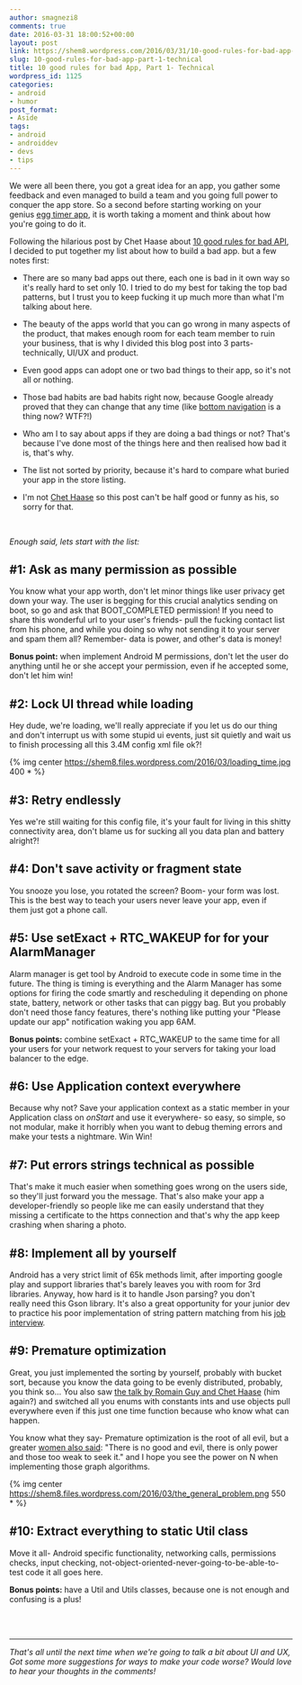```yaml
---
author: smagnezi8
comments: true
date: 2016-03-31 18:00:52+00:00
layout: post
link: https://shem8.wordpress.com/2016/03/31/10-good-rules-for-bad-app-part-1-technical/
slug: 10-good-rules-for-bad-app-part-1-technical
title: 10 good rules for bad App, Part 1- Technical
wordpress_id: 1125
categories:
- android
- humor
post_format:
- Aside
tags:
- android
- androiddev
- devs
- tips
---
```


We were all been there, you got a great idea for an app, you gather some feedback and even managed to build a team and you going full power to conquer the app store. So a second before starting working on your genius [egg timer app](https://play.google.com/store/apps/details?id=com.mobication.EggTimerPro&hl=en), it is worth taking a moment and think about how you're going to do it.
<!--more-->

Following the hilarious post by Chet Haase about [10 good rules for bad API](https://medium.com/pointer-io/this-article-is-exclusive-to-pointer-a-reading-club-for-developers-9b03f3df060c), I decided to put together my list about how to build a bad app. but a few notes first:

  * There are so many bad apps out there, each one is bad in it own way so it's really hard to set only 10. I tried to do my best for taking the top bad patterns, but I trust you to keep fucking it up much more than what I'm talking about here.


  * The beauty of the apps world that you can go wrong in many aspects of the product, that makes enough room for each team member to ruin your business, that is why I divided this blog post into 3 parts- technically, UI/UX and product.


  * Even good apps can adopt one or two bad things to their app, so it's not all or nothing.


  * Those bad habits are bad habits right now, because Google already proved that they can change that any time (like [bottom navigation](https://www.google.com/design/spec/components/bottom-navigation.html) is a thing now? WTF?!)


  * Who am I to say about apps if they are doing a bad things or not? That's because I've done most of the things here and then realised how bad it is, that's why.


  * The list not sorted by priority, because it's hard to compare what buried your app in the store listing.


  * I'm not [Chet Haase](https://medium.com/@chethaase) so this post can't be half good or funny as his, so sorry for that.

<br>

*Enough said, lets start with the list:*


## #1: Ask as many permission as possible


You know what your app worth, don't let minor things like user privacy get down your way. The user is begging for this crucial analytics sending on boot, so go and ask that BOOT_COMPLETED permission! If you need to share this wonderful url to your user's friends- pull the fucking contact list from his phone, and while you doing so why not sending it to your server and spam them all? Remember- data is power, and other's data is money!

**Bonus point:** when implement Android M permissions, don't let the user do anything until he or she accept your permission, even if he accepted some, don't let him win!


## #2: Lock UI thread while loading


Hey dude, we're loading, we'll really appreciate if you let us do our thing and don't interrupt us with some stupid ui events, just sit quietly and wait us to finish processing all this 3.4M config xml file ok?!

{% img center https://shem8.files.wordpress.com/2016/03/loading_time.jpg 400 * %}


## #3: Retry endlessly


Yes we're still waiting for this config file, it's your fault for living in this shitty connectivity area, don't blame us for sucking all you data plan and battery alright?!


## #4: Don't save activity or fragment state


You snooze you lose, you rotated the screen? Boom- your form was lost. This is the best way to teach your users never leave your app, even if them just got a phone call.


## #5: Use setExact + RTC_WAKEUP for for your AlarmManager


Alarm manager is get tool by Android to execute code in some time in the future. The thing is timing is everything and the Alarm Manager has some options for firing the code smartly and rescheduling it depending on phone state, battery, network or other tasks that can piggy bag. But you probably don't need those fancy features, there's nothing like putting your "Please update our app" notification waking you app 6AM.

**Bonus points:** combine setExact + RTC_WAKEUP to the same time for all your users for your network request to your servers for taking your load balancer to the edge.


## #6: Use Application context everywhere


Because why not? Save your application context as a static member in your Application class on _onStart_ and use it everywhere- so easy, so simple, so not modular, make it horribly when you want to debug theming errors and make your tests a nightmare. Win Win!


## #7: Put errors strings technical as possible


That's make it much easier when something goes wrong on the users side, so they'll just forward you the message. That's also make your app a developer-friendly so people like me can easily understand that they missing a certificate to the https connection and that's why the app keep crashing when sharing a photo.


## #8: Implement all by yourself


Android has a very strict limit of 65k methods limit, after importing google play and support libraries that's barely leaves you with room for 3rd libraries. Anyway, how hard is it to handle Json parsing? you don't really need this Gson library. It's also a great opportunity for your junior dev to practice his poor implementation of string pattern matching from his [job interview](https://twitter.com/holman/status/681922317958524928).


## #9: Premature optimization


Great, you just implemented the sorting by yourself, probably with bucket sort, because you know the data going to be evenly distributed, probably, you think so... You also saw [the talk by Romain Guy and Chet Haase](https://www.parleys.com/tutorial/part-1-android-performance-workshop) (him again?) and switched all you enums with constants ints and use objects pull everywhere even if this just one time function because who know what can happen.

You know what they say- Premature optimization is the root of all evil, but a greater [women also said](http://www.goodreads.com/quotes/30725-there-is-no-good-and-evil-there-is-only-power): "There is no good and evil, there is only power and those too weak to seek it." and I hope you see the power on N when implementing those graph algorithms.

{% img center https://shem8.files.wordpress.com/2016/03/the_general_problem.png 550 * %}


## #10: Extract everything to static Util class


Move it all- Android specific functionality, networking calls, permissions checks, input checking, not-object-oriented-never-going-to-be-able-to-test code it all goes here.

**Bonus points:** have a Util and Utils classes, because one is not enough and confusing is a plus!

<br><br>
***

*That's all until the next time when we're going to talk a bit about UI and UX, Got some more suggestions for ways to make your code worse? Would love to hear your thoughts in the comments!*
